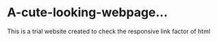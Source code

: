 # A-cute-looking-webpage...
This is a trial website created to check the responsive link factor of html
